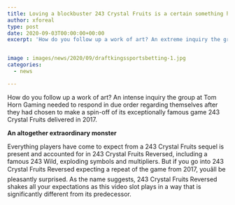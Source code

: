 ```yaml
---
title: Loving a blockbuster 243 Crystal Fruits is a certain something however playing its replacement is a completely unique beast
author: xforeal 
type: post
date: 2020-09-03T00:00:00+00:00
excerpt: 'How do you follow up a work of art? An extreme inquiry the group at Tom Horn Gaming needed to respond in due order regarding themselves after they had chosen to make a continuation of its exceptionally mainstream game 243 Crystal Fruits delivered in 2017 '


image : images/news/2020/09/draftkingssportsbetting-1.jpg
categories:
  - news

---
```

How do you follow up a work of art? An intense inquiry the group at Tom Horn Gaming needed to respond in due order regarding themselves after they had chosen to make a spin-off of its exceptionally famous game 243 Crystal Fruits delivered in 2017. 

**An altogether extraordinary monster** 

Everything players have come to expect from a 243 Crystal Fruits sequel is present and accounted for in 243 Crystal Fruits Reversed, including a famous 243 Wild, exploding symbols and multipliers. But if you go into 243 Crystal Fruits Reversed expecting a repeat of the game from 2017, youâll be pleasantly surprised. As the name suggests, 243 Crystal Fruits Reversed shakes all your expectations as this video slot plays in a way that is significantly different from its predecessor. 

<div class="videoWrapper">
  </p>